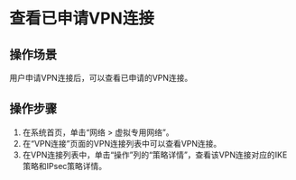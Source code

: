 # 查看已申请VPN连接<a name="ZH-CN_TOPIC_0085538139"></a>

## 操作场景<a name="section25068200105648"></a>

用户申请VPN连接后，可以查看已申请的VPN连接。

## 操作步骤<a name="section47858803105754"></a>

1.  在系统首页，单击“网络 \> 虚拟专用网络”。
2.  在“VPN连接”页面的VPN连接列表中可以查看VPN连接。
3.  在VPN连接列表中，单击“操作”列的“策略详情”，查看该VPN连接对应的IKE策略和IPsec策略详情。

